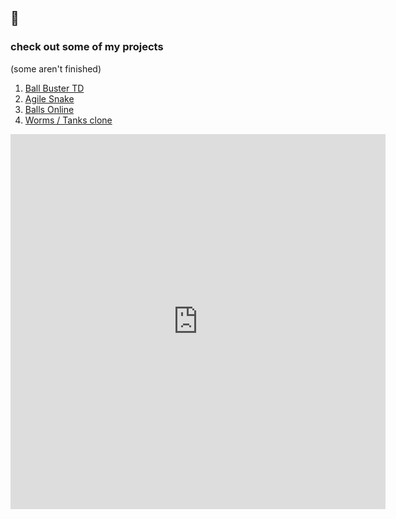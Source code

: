## 🐸

### check out some of my projects 
(some aren't finished)
<ol>
  <li><a href="https://jannik323.itch.io/ball-buster-td">Ball Buster TD</a></li>
  <li><a href="https://jannik323.itch.io/agile-snake"> Agile Snake</a></li>
  <li><a href="https://janniktests.herokuapp.com/"> Balls Online</a></li>
  <li><a href="https://jannik323.github.io/worms-maybe/"> Worms / Tanks clone </a></li>

</ol>

<iframe src="https://itch.io/embed-upload/4460384?color=888888" allowfullscreen="" width="600" height="600" frameborder="0"><a href="https://jannik323.itch.io/ball-buster-td">Play Ball Buster TD on itch.io</a></iframe>
